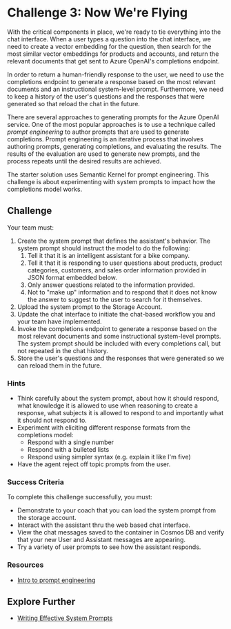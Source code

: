 # Challenge 3: Now We're Flying

With the critical components in place, we're ready to tie everything into the chat interface. When a user types a question into the chat interface, we need to create a vector embedding for the question, then search for the most similar vector embeddings for products and accounts, and return the relevant documents that get sent to Azure OpenAI's completions endpoint. 

In order to return a human-friendly response to the user, we need to use the completions endpoint to generate a response based on the most relevant documents and an instructional system-level prompt. Furthermore, we need to keep a history of the user's questions and the responses that were generated so that reload the chat in the future.

There are several approaches to generating prompts for the Azure OpenAI service. One of the most popular approaches is to use a technique called *prompt engineering* to author prompts that are used to generate completions. Prompt engineering is an iterative process that involves authoring prompts, generating completions, and evaluating the results. The results of the evaluation are used to generate new prompts, and the process repeats until the desired results are achieved. 

The starter solution uses Semantic Kernel for prompt engineering. This challenge is about experimenting with system prompts to impact how the completions model works.

## Challenge

Your team must:
 
1. Create the system prompt that defines the assistant's behavior. The system prompt should instruct the model to do the following:
   1. Tell it that it is an intelligent assistant for a bike company.
   2. Tell it that it is responding to user questions about products, product categories, customers, and sales order information provided in JSON format embedded below.
   3. Only answer questions related to the information provided.
   4. Not to "make up" information and to respond that it does not know the answer to suggest to the user to search for it themselves.
2. Upload the system prompt to the Storage Account.
3. Update the chat interface to initiate the chat-based workflow you and your team have implemented.
4. Invoke the completions endpoint to generate a response based on the most relevant documents and some instructional system-level prompts. The system prompt should be included with every completions call, but not repeated in the chat history.
5. Store the user's questions and the responses that were generated so we can reload them in the future.

### Hints

- Think carefully about the system prompt, about how it should respond, what knowledge it is allowed to use when reasoning to create a response, what subjects it is allowed to respond to and importantly what it should not respond to.
- Experiment with eliciting different response formats from the completions model:
   - Respond with a single number
   - Respond with a bulleted lists
   - Respond using simpler syntax (e.g. explain it like I'm five)
- Have the agent reject off topic prompts from the user.

### Success Criteria

To complete this challenge successfully, you must:

- Demonstrate to your coach that you can load the system prompt from the storage account.
- Interact with the assistant thru the web based chat interface.
- View the chat messages saved to the container in Cosmos DB and verify that your new User and Assistant messages are appearing.
- Try a variety of user prompts to see how the assistant responds.

### Resources

- [Intro to prompt engineering](https://learn.microsoft.com/en-us/azure/cognitive-services/openai/concepts/prompt-engineering)

## Explore Further

- [Writing Effective System Prompts](https://learn.microsoft.com/azure/cognitive-services/openai/concepts/system-message)

